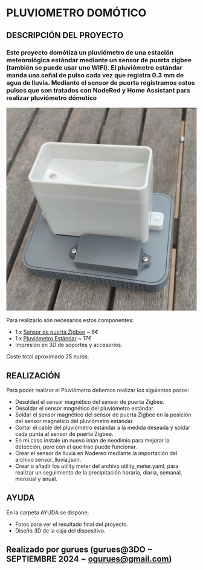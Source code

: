 # PLUVIOMETRO DOMÓTICO

## DESCRIPCIÓN DEL PROYECTO

### Este proyecto domótiza un pluviómetro de una estación meteorológica estándar mediante un sensor de puerta zigbee (también se puede usar uno WIFI). El pluviómetro estándar manda una señal de pulso cada vez que registra 0.3 mm de agua de lluvia. Mediante el sensor de puerta registramos estos pulsos que son tratados con NodeRed y Home Assistant para realizar pluviómetro dómotico

![Pluviometro](AYUDA/FOTOS/pluviometro%20(8).jpg)

Para realizarlo son necesarios estos componentes:

* 1 x  [Sensor de puerta Zigbee](https://es.aliexpress.com/item/1005006317651003.html?spm=a2g0o.productlist.main.3.403428d40HaqA6&algo_pvid=283666a9-4e5d-4827-8f7f-751ddbb7c145&algo_exp_id=283666a9-4e5d-4827-8f7f-751ddbb7c145-1&pdp_npi=4%40dis%21EUR%215.92%215.92%21%21%216.46%216.46%21%40211b629217276189974294916e1ec5%2112000036738104594%21sea%21ES%21889791699%21X&curPageLogUid=GoZdAQ3WEirw&utparam-url=scene%3Asearch%7Cquery_from%3A#nav-description) ~ 6€
* 1 x [Pluviómetro Estándar](https://es.aliexpress.com/item/2026877912.html?spm=a2g0o.order_list.order_list_main.321.2efe194dXe8slW&gatewayAdapt=glo2esp) ~ 17€
* Impresión en 3D de soportes y accesorios.

Coste total aproximado 25 euros.

## REALIZACIÓN

Para poder realizar el Pluviómetro debemos realizar los siguientes pasos:

* Desoldad el sensor magnético del sensor de puerta Zigbee.
* Desoldar el sensor magnético del pluviómetro estándar.
* Soldar el sensor magnético del sensor de puerta Zigbee en la posición del sensor magnético del pluviómetro estándar.
* Cortar el cable del pluviómetro estándar a la medida deseada y soldar cada punta al sensor de puerta Zigbee.
* En mi caso instale un nuevo imán de neodimio para mejorar la detección, pero con el que trae puede funcionar.
* Crear el sensor de lluvia en Nodered mediante la importación del archivo sensor_lluvia.json.
* Crear o añadir los utility meter del archivo utility_meter.yaml, para realizar un seguimiento de la precipitación horaria, diaria, semanal, mensual y anual.

## AYUDA

En la carpeta AYUDA se dispone:

* Fotos para ver el resultado final del proyecto.
* Diseño 3D de la caja del dispositivo.
  
## Realizado por gurues (gurues@3DO ~ SEPTIEMBRE 2024 ~ <ogurues@gmail.com>)
